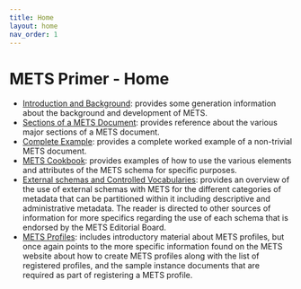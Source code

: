 ```yaml
---
title: Home
layout: home
nav_order: 1
---
```


# METS Primer - Home

* [Introduction and Background](intro_background.md): provides some generation information about the background and development of METS.
* [Sections of a METS Document](mets_sections.md): provides reference about the various major sections of a METS document.
* [Complete Example](complete_example.md): provides a complete worked example of a non-trivial METS document.
* [METS Cookbook](mets_cookbook.md): provides examples of how to use the various elements and attributes of the METS schema for specific purposes.
* [External schemas and Controlled Vocabularies](external_schema_vocabulary.md): provides an overview of the use of external schemas with METS for the different categories of metadata that can be partitioned within it including descriptive and administrative metadata.  The reader is directed to other sources of information for more specifics regarding the use of each schema that is endorsed by the METS Editorial Board.  
* [METS Profiles](mets_profiles.md): includes introductory material about METS profiles, but once again points to the more specific information found on the METS website about how to create METS profiles along with the list of registered profiles, and the sample instance documents that are required as part of registering a METS profile.

